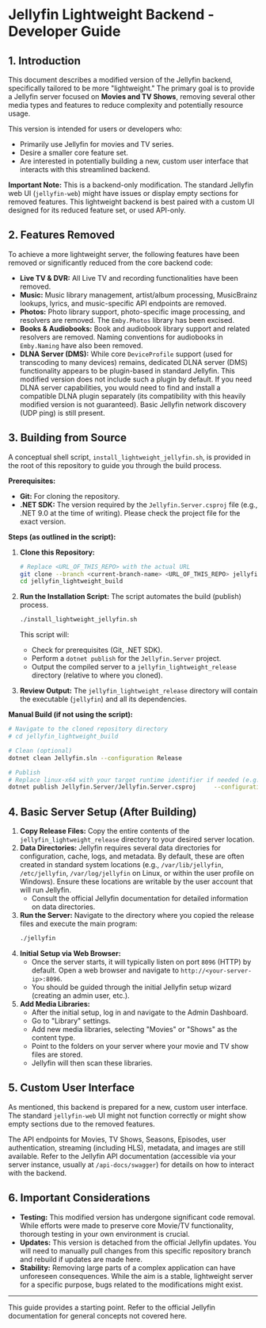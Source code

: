 # Jellyfin Lightweight Backend - Developer Guide

## 1. Introduction

This document describes a modified version of the Jellyfin backend, specifically tailored to be more "lightweight." The primary goal is to provide a Jellyfin server focused on **Movies and TV Shows**, removing several other media types and features to reduce complexity and potentially resource usage.

This version is intended for users or developers who:
*   Primarily use Jellyfin for movies and TV series.
*   Desire a smaller core feature set.
*   Are interested in potentially building a new, custom user interface that interacts with this streamlined backend.

**Important Note:** This is a backend-only modification. The standard Jellyfin web UI (`jellyfin-web`) might have issues or display empty sections for removed features. This lightweight backend is best paired with a custom UI designed for its reduced feature set, or used API-only.

## 2. Features Removed

To achieve a more lightweight server, the following features have been removed or significantly reduced from the core backend code:

*   **Live TV & DVR:** All Live TV and recording functionalities have been removed.
*   **Music:** Music library management, artist/album processing, MusicBrainz lookups, lyrics, and music-specific API endpoints are removed.
*   **Photos:** Photo library support, photo-specific image processing, and resolvers are removed. The `Emby.Photos` library has been excised.
*   **Books & Audiobooks:** Book and audiobook library support and related resolvers are removed. Naming conventions for audiobooks in `Emby.Naming` have also been removed.
*   **DLNA Server (DMS):** While core `DeviceProfile` support (used for transcoding to many devices) remains, dedicated DLNA server (DMS) functionality appears to be plugin-based in standard Jellyfin. This modified version does not include such a plugin by default. If you need DLNA server capabilities, you would need to find and install a compatible DLNA plugin separately (its compatibility with this heavily modified version is not guaranteed). Basic Jellyfin network discovery (UDP ping) is still present.

## 3. Building from Source

A conceptual shell script, `install_lightweight_jellyfin.sh`, is provided in the root of this repository to guide you through the build process.

**Prerequisites:**
*   **Git:** For cloning the repository.
*   **.NET SDK:** The version required by the `Jellyfin.Server.csproj` file (e.g., .NET 9.0 at the time of writing). Please check the project file for the exact version.

**Steps (as outlined in the script):**

1.  **Clone this Repository:**
    ```bash
    # Replace <URL_OF_THIS_REPO> with the actual URL
    git clone --branch <current-branch-name> <URL_OF_THIS_REPO> jellyfin_lightweight_build
    cd jellyfin_lightweight_build
    ```

2.  **Run the Installation Script:**
    The script automates the build (publish) process.
    ```bash
    ./install_lightweight_jellyfin.sh
    ```
    This script will:
    *   Check for prerequisites (Git, .NET SDK).
    *   Perform a `dotnet publish` for the `Jellyfin.Server` project.
    *   Output the compiled server to a `jellyfin_lightweight_release` directory (relative to where you cloned).

3.  **Review Output:** The `jellyfin_lightweight_release` directory will contain the executable (`jellyfin`) and all its dependencies.

**Manual Build (if not using the script):**
```bash
# Navigate to the cloned repository directory
# cd jellyfin_lightweight_build

# Clean (optional)
dotnet clean Jellyfin.sln --configuration Release

# Publish
# Replace linux-x64 with your target runtime identifier if needed (e.g., win-x64, linux-arm64)
dotnet publish Jellyfin.Server/Jellyfin.Server.csproj     --configuration Release     --runtime linux-x64     --output ./jellyfin_lightweight_release     -p:PublishSingleFile=false     -p:PublishTrimmed=false
```

## 4. Basic Server Setup (After Building)

1.  **Copy Release Files:** Copy the entire contents of the `jellyfin_lightweight_release` directory to your desired server location.
2.  **Data Directories:** Jellyfin requires several data directories for configuration, cache, logs, and metadata. By default, these are often created in standard system locations (e.g., `/var/lib/jellyfin`, `/etc/jellyfin`, `/var/log/jellyfin` on Linux, or within the user profile on Windows). Ensure these locations are writable by the user account that will run Jellyfin.
    *   Consult the official Jellyfin documentation for detailed information on data directories.
3.  **Run the Server:** Navigate to the directory where you copied the release files and execute the main program:
    ```bash
    ./jellyfin
    ```
4.  **Initial Setup via Web Browser:**
    *   Once the server starts, it will typically listen on port `8096` (HTTP) by default. Open a web browser and navigate to `http://<your-server-ip>:8096`.
    *   You should be guided through the initial Jellyfin setup wizard (creating an admin user, etc.).
5.  **Add Media Libraries:**
    *   After the initial setup, log in and navigate to the Admin Dashboard.
    *   Go to "Library" settings.
    *   Add new media libraries, selecting "Movies" or "Shows" as the content type.
    *   Point to the folders on your server where your movie and TV show files are stored.
    *   Jellyfin will then scan these libraries.

## 5. Custom User Interface

As mentioned, this backend is prepared for a new, custom user interface. The standard `jellyfin-web` UI might not function correctly or might show empty sections due to the removed features.

The API endpoints for Movies, TV Shows, Seasons, Episodes, user authentication, streaming (including HLS), metadata, and images are still available. Refer to the Jellyfin API documentation (accessible via your server instance, usually at `/api-docs/swagger`) for details on how to interact with the backend.

## 6. Important Considerations

*   **Testing:** This modified version has undergone significant code removal. While efforts were made to preserve core Movie/TV functionality, thorough testing in your own environment is crucial.
*   **Updates:** This version is detached from the official Jellyfin updates. You will need to manually pull changes from this specific repository branch and rebuild if updates are made here.
*   **Stability:** Removing large parts of a complex application can have unforeseen consequences. While the aim is a stable, lightweight server for a specific purpose, bugs related to the modifications might exist.

---
This guide provides a starting point. Refer to the official Jellyfin documentation for general concepts not covered here.
